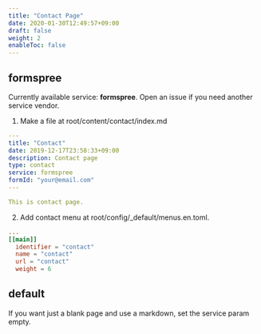 ```yaml
---
title: "Contact Page"
date: 2020-01-30T12:49:57+09:00
draft: false
weight: 2
enableToc: false
---
```


## formspree

Currently available service: **formspree**. Open an issue if you need another service vendor. 

1. Make a file at root/content/contact/index.md

```yaml
---
title: "Contact"
date: 2019-12-17T23:58:33+09:00
description: Contact page
type: contact
service: formspree
formId: "your@email.com"
---

This is contact page.
```

2. Add contact menu at root/config/_default/menus.en.toml.

```toml
...
[[main]]
  identifier = "contact"
  name = "contact"
  url = "contact"
  weight = 6
```

## default

If you want just a blank page and use a markdown, set the service param empty.
